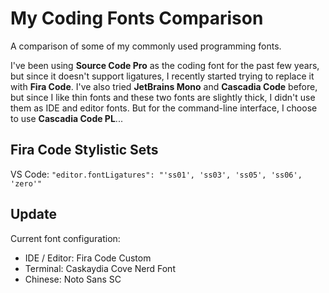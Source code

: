 # My Coding Fonts Comparison

A comparison of some of my commonly used programming fonts.

I've been using **Source Code Pro** as the coding font for the past few years, but since it doesn't support ligatures, I recently started trying to replace it with **Fira Code**. I've also tried **JetBrains Mono** and **Cascadia Code** before, but since I like thin fonts and these two fonts are slightly thick, I didn't use them as IDE and editor fonts. But for the command-line interface, I choose to use **Cascadia Code PL**...

## Fira Code Stylistic Sets

VS Code: `"editor.fontLigatures": "'ss01', 'ss03', 'ss05', 'ss06', 'zero'"`

## Update

Current font configuration:

* IDE / Editor: Fira Code Custom
* Terminal: Caskaydia Cove Nerd Font
* Chinese: Noto Sans SC
